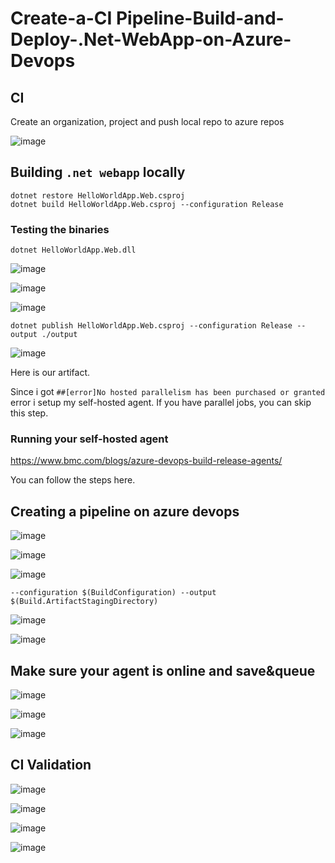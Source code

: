 # Create-a-CI Pipeline-Build-and-Deploy-.Net-WebApp-on-Azure-Devops

## CI 

Create an organization, project and push local repo to azure repos

![image](https://user-images.githubusercontent.com/96833570/216345131-2585fc36-8c97-42a9-b652-f831baf3784c.png)

## Building `.net webapp` locally

```
dotnet restore HelloWorldApp.Web.csproj
dotnet build HelloWorldApp.Web.csproj --configuration Release
```

### Testing the binaries

`dotnet HelloWorldApp.Web.dll`

![image](https://user-images.githubusercontent.com/96833570/216345954-fbf7a1f9-c0e5-4f43-83e1-510d94089bda.png)


![image](https://user-images.githubusercontent.com/96833570/216347462-a79edc66-d4a3-404b-b9b1-de5481cd4fa1.png)


![image](https://user-images.githubusercontent.com/96833570/216347779-7b54a7df-4df8-49e6-97e7-7a43b944df45.png)


`dotnet publish HelloWorldApp.Web.csproj --configuration Release --output ./output`

![image](https://user-images.githubusercontent.com/96833570/216349300-ad071a72-f37b-4af2-9646-a233e2c19d59.png)

Here is our artifact.



Since i got `##[error]No hosted parallelism has been purchased or granted` error i setup my self-hosted agent. If you have parallel jobs, you can skip this step. 

### Running your self-hosted agent

https://www.bmc.com/blogs/azure-devops-build-release-agents/

You can follow the steps here.


## Creating a pipeline on azure devops

![image](https://user-images.githubusercontent.com/96833570/216350101-61482c18-d2f8-479b-9129-be6758cb2b94.png)


![image](https://user-images.githubusercontent.com/96833570/216353230-7d1413bb-3c8b-4112-b13c-b785100ca1cf.png)


![image](https://user-images.githubusercontent.com/96833570/216353102-0d86cd6a-f1b6-43e9-8446-b14296d362b5.png)


`--configuration $(BuildConfiguration) --output $(Build.ArtifactStagingDirectory)`

![image](https://user-images.githubusercontent.com/96833570/216354253-667412e8-2dd5-4b98-98c2-87555ef4b177.png)


![image](https://user-images.githubusercontent.com/96833570/216354588-517f96ac-861b-4f7a-8058-3ef9dc0abfce.png)


## Make sure your agent is online and save&queue 

![image](https://user-images.githubusercontent.com/96833570/216365137-d9906c12-5a7b-4f03-acb4-e3021b8ffb38.png)

![image](https://user-images.githubusercontent.com/96833570/216425935-e2d1256b-eee5-4c8b-8283-e17c5f20f643.png)

![image](https://user-images.githubusercontent.com/96833570/216424971-ca914f93-25a7-4d6a-9211-f4f396ebf2e3.png)



## CI Validation

![image](https://user-images.githubusercontent.com/96833570/216427734-6cd111a7-ebbc-4113-bff9-f3e4062121bc.png)

![image](https://user-images.githubusercontent.com/96833570/216427813-796ac20a-41c5-49a2-85fe-9ccf1d96928e.png)

![image](https://user-images.githubusercontent.com/96833570/216428006-feaf936a-5aa3-4b8a-ac7b-ada58c28fd98.png)

![image](https://user-images.githubusercontent.com/96833570/216428058-cdded9e2-f1ea-4e67-957d-c07fcffb8437.png)





